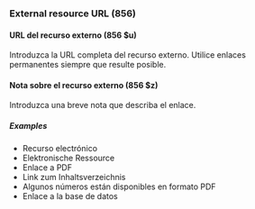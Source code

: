 ### External resource URL (856)

#### URL del recurso externo (856 $u)

Introduzca la URL completa del recurso externo. Utilice enlaces permanentes siempre que resulte posible.

#### Nota sobre el recurso externo (856 $z)

Introduzca una breve nota que describa el enlace.

##### Examples

- Recurso electrónico
- Elektronische Ressource
- Enlace a PDF
- Link zum Inhaltsverzeichnis
- Algunos números están disponibles en formato PDF
- Enlace a la base de datos
